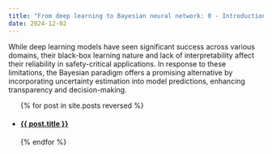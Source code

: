 ```yaml
---
title: "From deep learning to Bayesian neural network: 0 - Introduction"
date: 2024-12-02
---
```


While deep learning models have seen significant success across various domains, their black-box learning nature and lack of interpretability affect their reliability in safety-critical applications. In response to these limitations, the Bayesian paradigm offers a promising alternative by incorporating uncertainty estimation into model predictions, enhancing transparency and decision-making.

<ul>
  {% for post in site.posts reversed %}
    <li>
      <h4><a href="{{ post.url }}">{{ post.title }}</a></h4>
    </li>
  {% endfor %}
</ul>
